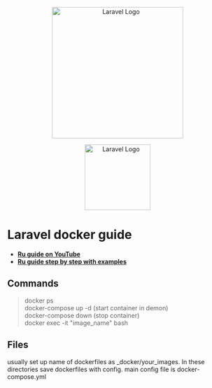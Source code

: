 <p align="center"><a href="https://laravel.com" target="_blank"><img src="https://raw.githubusercontent.com/laravel/art/master/logo-lockup/5%20SVG/2%20CMYK/1%20Full%20Color/laravel-logolockup-cmyk-red.svg" width="300" alt="Laravel Logo"></a></p>
<p align="center"><a href="https://laravel.com" target="_blank"><img src="https://www.docker.com/wp-content/uploads/2022/03/Moby-logo.png" width="150" alt="Laravel Logo"></a></p>


# Laravel docker guide

- **[Ru guide on YouTube](https://www.youtube.com/watch?v=fOQAeP3qkP0&list=PLd2_Os8Cj3t9Ert8mBlNl1UqwllyP1Tm_)**
- **[Ru guide step by step with examples](https://badtry.net/docker-tutorial-dlia-novichkov-rassmatrivaiem-docker-tak-iesli-by-on-byl-ighrovoi-pristavkoi/)**

## Commands 

>docker ps<br> docker-compose up -d (start container in demon) <br> docker-compose down (stop container) <br> docker exec -it "image_name" bash

## Files 

usually set up name of dockerfiles as _docker/your_images. In these directories save dockerfiles with config. main config file is docker-compose.yml

